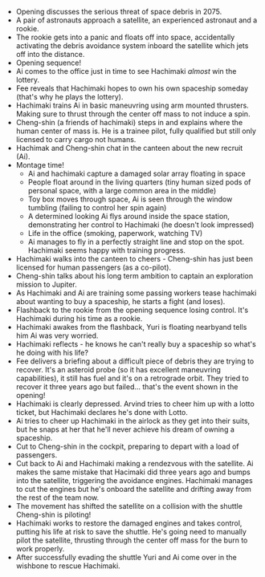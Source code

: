  - Opening discusses the serious threat of space debris in 2075.
 - A pair of astronauts approach a satellite, an experienced astronaut and a rookie.
 - The rookie gets into a panic and floats off into space, accidentally activating the debris avoidance system inboard the satellite which jets off into the distance.
 - Opening sequence!
 - Ai comes to the office just in time to see Hachimaki _almost_ win the lottery.
 - Fee reveals that Hachimaki hopes to own his own spaceship someday (that's why he plays the lottery).
 - Hachimaki trains Ai in basic maneuvring using arm mounted thrusters. Making sure to thrust through the center off mass to not induce a spin.
 - Cheng-shin (a friends of hachimaki) steps in and explains where the human center of mass is. He is a trainee pilot, fully qualified but still only licensed to carry cargo not humans.
 - Hachimak and Cheng-shin chat in the canteen about the new recruit (Ai).
 - Montage time!
	 - Ai and hachimaki capture a damaged solar array floating in space
	 - People float around in the living quarters (tiny human sized pods of personal space, with a large common area in the middle)
	 - Toy box moves through space, Ai is seen through the window tumbling (failing to control her spin again)
	 - A determined looking Ai flys around inside the space station, demonstrating her control to Hachimaki (he doesn't look impressed)
	 - Life in the office (smoking, paperwork, watching TV)
	 - Ai manages to fly in a perfectly straight line and stop on the spot. Hachimaki seems happy with training progress.
 - Hachimaki walks into the canteen to cheers - Cheng-shin has just been licensed for human passengers (as a co-pilot).
 - Cheng-shin talks about his long term ambition to captain an exploration mission to Jupiter.
 - As Hachimaki and Ai are training some passing workers tease hachimaki about wanting to buy a spaceship, he starts a fight (and loses).
 - Flashback to the rookie from the opening sequence losing control. It's Hachimaki during his time as a rookie.
 - Hachimaki awakes from the flashback, Yuri is floating nearbyand tells him Ai was very worried.
 - Hachimaki reflects - he knows he can't really buy a spaceship so what's he doing with his life?
 - Fee delivers a briefing about a difficult piece of debris they are trying to recover. It's an asteroid probe (so it has excellent maneuvring capabilities), it still has fuel and it's on a retrograde orbit. They tried to recover it three years ago but failed... that's the event shown in the opening!
 - Hachimaki is clearly depressed. Arvind tries to cheer him up with  a lotto ticket, but Hachimaki declares he's done with Lotto.
 - Ai tries to cheer up Hachimaki in the airlock as they get into their suits, but he snaps at her that he'll never achieve his dream of owning a spaceship.
 - Cut to Cheng-shin in the cockpit, preparing to depart with a load of passengers.
 - Cut back to Ai and Hachimaki making a rendezvous with the satellite. Ai makes the same mistake that Hacimaki did three years ago and bumps into the satellite, triggering the avoidance engines. Hachimaki manages to cut the engines but he's onboard the satellite and drifting away from the rest of the team now.
 - The movement has shifted the satellite on a collision with the shuttle Cheng-shin is piloting!
 - Hachimaki works to restore the damaged engines and takes control, putting his life at risk to save the shuttle. He's going need to manually pilot the satellite, thrusting through the center off mass for the burn to work properly.
 - After successfully evading the shuttle Yuri and Ai come over in the wishbone to rescue Hachimaki.